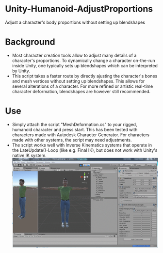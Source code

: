 # Unity-Humanoid-AdjustProportions
Adjust a character's body proportions without setting up blendshapes

# Background
* Most character creation tools allow to adjust many details of a character's proportions. To dynamically change a character 
on-the-run inside Unity, one typically sets up blendshapes which can be interpreted by Unity. 
* This script takes a faster route by directly ajusting the character's bones and mesh vertices without setting up blendshapes.
This allows for several alterations of a character. For more refined or artistic real-time character deformation, blendshapes
are however still recommended. 

# Use
* Simply attach the script "MeshDeformation.cs" to your rigged, humanoid character and press start. This has been tested with
characters made with Autodesk Character Generator. For characters made with other systems, the script may need adjustments. 
* The script works well with Inverse Kinematics systems that operate in the LateUpdate()-Loop (like e.g. Final IK), but does not
work with Unity's native IK system. 
![alt tag](https://github.com/mariusrubo/Unity-Humanoid-AdjustProportions/blob/master/UnityMeshDeform.gif)
